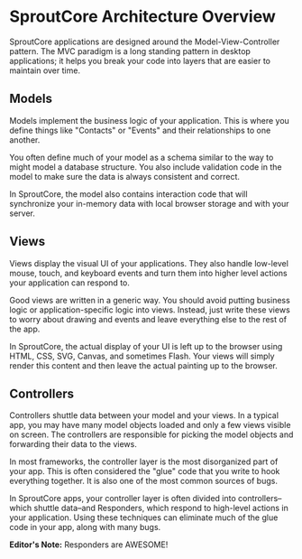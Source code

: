 SproutCore Architecture Overview
=====================================================
SproutCore applications are designed around the Model-View-Controller pattern. The MVC
paradigm is a long standing pattern in desktop applications; it helps you break your code
into layers that are easier to maintain over time.

Models
------
Models implement the business logic of your application. This is where you define things
like "Contacts" or "Events" and their relationships to one another. 

You often define much of your model as a schema similar to the way to might model a database
structure. You also include validation code in the model to make sure the data is always
consistent and correct.

In SproutCore, the model also contains interaction code that will synchronize your in-memory
data with local browser storage and with your server.

Views
-----
Views display the visual UI of your applications. They also handle low-level mouse, touch, and keyboard
events and turn them into higher level actions your application can respond to.

Good views are written in a generic way. You should avoid putting business logic or application-specific
logic into views. Instead, just write these views to worry about drawing and events and leave everything
else to the rest of the app.

In SproutCore, the actual display of your UI is left up to the browser using HTML, CSS, SVG, Canvas, and
sometimes Flash. Your views will simply render this content and then leave the actual painting up to the
browser.

Controllers
-----------
Controllers shuttle data between your model and your views. In a typical app, you may have many model
objects loaded and only a few views visible on screen. The controllers are responsible for picking
the model objects and forwarding their data to the views.

In most frameworks, the controller layer is the most disorganized part of your app. This is often considered
the "glue" code that you write to hook everything together. It is also one of the most common sources of bugs.

In SproutCore apps, your controller layer is often divided into controllers–which shuttle data–and
Responders, which respond to high-level actions in your application. Using these techniques can
eliminate much of the glue code in your app, along with many bugs.

**Editor's Note:** Responders are AWESOME!